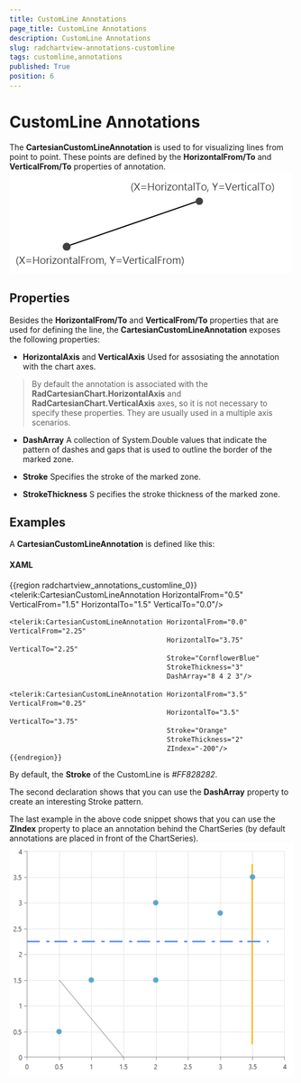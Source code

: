 ```yaml
---
title: CustomLine Annotations
page_title: CustomLine Annotations
description: CustomLine Annotations
slug: radchartview-annotations-customline
tags: customline,annotations
published: True
position: 6
---
```


# CustomLine Annotations



The __CartesianCustomLineAnnotation__ is used to for  visualizing lines from point to point. These points are defined by the __HorizontalFrom/To__ and __VerticalFrom/To__ properties of annotation.
      ![Rad Chart View-annotations-cartesian-customline-0](images/RadChartView-annotations-cartesian-customline-0.png)

## Properties

Besides the __HorizontalFrom/To__ and __VerticalFrom/To__ properties that are used for defining the line, the __CartesianCustomLineAnnotation__ exposes the following properties:
        

* __HorizontalAxis__ and __VerticalAxis__ Used for assosiating the annotation with the chart axes.
            

>By default the annotation is associated with the __RadCartesianChart.HorizontalAxis__ and __RadCartesianChart.VerticalAxis__ axes, so it is not necessary to specify these properties. They are usually used in a multiple axis scenarios.
              

* __DashArray__ A collection of System.Double values that indicate the pattern of dashes and gaps that is used to outline the border of the marked zone.
            

* __Stroke__ Specifies the stroke of the marked zone.
            

* __StrokeThickness__ S pecifies the stroke thickness of the marked zone.
            

## Examples

A __CartesianCustomLineAnnotation__ is defined like this:
        

#### __XAML__

{{region radchartview_annotations_customline_0}}
	<telerik:CartesianCustomLineAnnotation HorizontalFrom="0.5" VerticalFrom="1.5" 
	                                       HorizontalTo="1.5" VerticalTo="0.0"/>
	
	<telerik:CartesianCustomLineAnnotation HorizontalFrom="0.0" VerticalFrom="2.25"
	                                       HorizontalTo="3.75" VerticalTo="2.25"
	                                       Stroke="CornflowerBlue" 
	                                       StrokeThickness="3"
	                                       DashArray="8 4 2 3"/>
	
	<telerik:CartesianCustomLineAnnotation HorizontalFrom="3.5" VerticalFrom="0.25"
	                                       HorizontalTo="3.5"  VerticalTo="3.75"
	                                       Stroke="Orange"
	                                       StrokeThickness="2"
	                                       ZIndex="-200"/>
	{{endregion}}



By default, the __Stroke__ of the CustomLine is *#FF828282*.
        

The second declaration shows that you can use the __DashArray__ property to create an interesting Stroke pattern.
        

The last example in the above code snippet shows that you can use the __ZIndex__ property to place an annotation behind the ChartSeries (by default annotations are placed in front of the ChartSeries).
        ![Rad Chart View-annotations-cartesian-customline-1](images/RadChartView-annotations-cartesian-customline-1.png)

